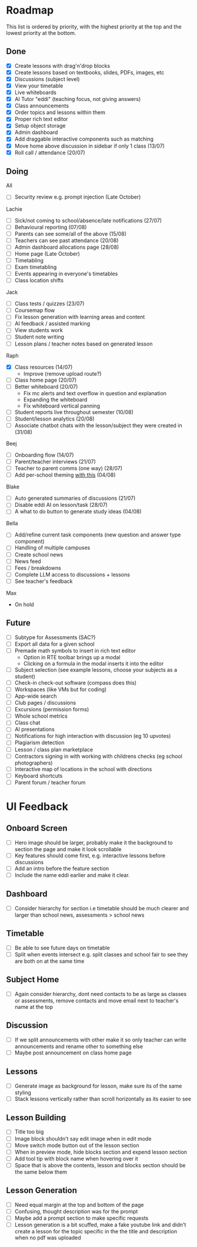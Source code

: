 # Roadmap

This list is ordered by priority, with the highest priority at the top and the lowest priority at the bottom.

## Done

- [x] Create lessons with drag'n'drop blocks
- [x] Create lessons based on textbooks, slides, PDFs, images, etc
- [x] Discussions (subject level)
- [x] View your timetable
- [x] Live whiteboards
- [x] AI Tutor "eddi" (teaching focus, not giving answers)
- [x] Class announcements
- [x] Order topics and lessons within them
- [x] Proper rich text editor
- [x] Setup object storage
- [x] Admin dashboard
- [x] Add draggable interactive components such as matching
- [x] Move home above discussion in sidebar if only 1 class (13/07)
- [x] Roll call / attendance (20/07)

## Doing

All

- [ ] Security review e.g. prompt injection (Late October)

Lachie

- [ ] Sick/not coming to school/absence/late notifications (27/07)
- [ ] Behavioural reporting (07/08)
- [ ] Parents can see some/all of the above (15/08)
- [ ] Teachers can see past attendance (20/08)
- [ ] Admin dashboard allocations page (28/08)
- [ ] Home page (Late October)
- [ ] Timetabling
- [ ] Exam timetabling
- [ ] Events appearing in everyone's timetables
- [ ] Class location shifts

Jack

- [ ] Class tests / quizzes (23/07)
- [ ] Coursemap flow
- [ ] Fix lesson generation with learning areas and content
- [ ] AI feedback / assisted marking
- [ ] View students work
- [ ] Student note writing
- [ ] Lesson plans / teacher notes based on generated lesson

Raph

- [x] Class resources (14/07)
  - Improve (remove upload route?)
- [ ] Class home page (20/07)
- [ ] Better whiteboard (20/07)
  - Fix mc alerts and text overflow in question and explanation
  - Expanding the whiteboard
  - Fix whiteboard vertical panning
- [ ] Student reports live throughout semester (10/08)
- [ ] Student/lesson analytics (20/08)
- [ ] Associate chatbot chats with the lesson/subject they were created in (31/08)

Beej

- [ ] Onboarding flow (14/07)
- [ ] Parent/teacher interviews (21/07)
- [ ] Teacher to parent comms (one way) (28/07)
- [ ] Add per-school theming [with this](https://github.com/huntabyte/shadcn-svelte/discussions/1124) (04/08)

Blake

- [ ] Auto generated summaries of discussions (21/07)
- [ ] Disable eddi AI on lesson/task (28/07)
- [ ] A what to do button to generate study ideas (04/08)

Bella

- [ ] Add/refine current task components (new question and answer type component)
- [ ] Handling of multiple campuses
- [ ] Create school news
- [ ] News feed
- [ ] Fees / breakdowns
- [ ] Complete LLM access to discussions + lessons
- [ ] See teacher's feedback

Max

- On hold

## Future

- [ ] Subtype for Assessments (SAC?)
- [ ] Export all data for a given school
- [ ] Premade math symbols to insert in rich text editor
  - Option in RTE toolbar brings up a modal
  - Clicking on a formula in the modal inserts it into the editor
- [ ] Subject selection (see example lessons, choose your subjects as a student)
- [ ] Check-in check-out software (compass does this)
- [ ] Workspaces (like VMs but for coding)
- [ ] App-wide search
- [ ] Club pages / discussions
- [ ] Excursions (permission forms)
- [ ] Whole school metrics
- [ ] Class chat
- [ ] AI presentations
- [ ] Notifications for high interaction with discussion (eg 10 upvotes)
- [ ] Plagiarism detection
- [ ] Lesson / class plan marketplace
- [ ] Contractors signing in with working with childrens checks (eg school photographers)
- [ ] Interactive map of locations in the school with directions
- [ ] Keyboard shortcuts
- [ ] Parent forum / teacher forum

# UI Feedback

## Onboard Screen

- [ ] Hero image should be larger, probably make it the background to section the page and make it look scrollable
- [ ] Key features should come first, e.g. interactive lessons before discussions
- [ ] Add an intro before the feature section
- [ ] Include the name eddi earlier and make it clear.

## Dashboard

- [ ] Consider hierarchy for section i.e timetable should be much clearer and larger than school news, assessments > school news

## Timetable

- [ ] Be able to see future days on timetable
- [ ] Split when events intersect e.g. split classes and school fair to see they are both on at the same time

## Subject Home

- [ ] Again consider hierarchy, dont need contacts to be as large as classes or assessments, remove contacts and move email next to teacher's name at the top

## Discussion

- [ ] If we split announcements with other make it so only teacher can write announcements and rename other to something else
- [ ] Maybe post announcement on class home page

## Lessons

- [ ] Generate image as background for lesson, make sure its of the same styling
- [ ] Stack lessons vertically rather than scroll horizontally as its easier to see

## Lesson Building

- [ ] Title too big
- [ ] Image block shouldn't say edit image when in edit mode
- [ ] Move switch mode button out of the lesson section
- [ ] When in preview mode, hide blocks section and expend lesson section
- [ ] Add tool tip with block name when hovering over it
- [ ] Space that is above the contents, lesson and blocks section should be the same below them

## Lesson Generation

- [ ] Need equal margin at the top and bottom of the page
- [ ] Confusing, thought description was for the prompt
- [ ] Maybe add a prompt section to make specific requests
- [ ] Lesson generation is a bit scuffed, make a fake youtube link and didn't create a lesson for the topic specific in the the title and description when no pdf was uploaded
